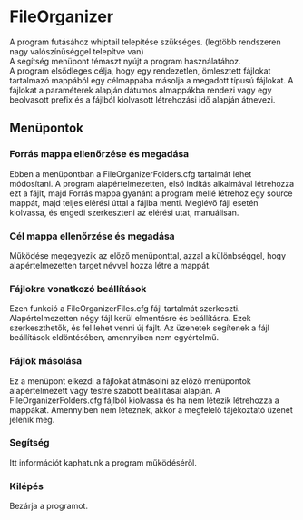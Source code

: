 # FileOrganizer
A program futásához whiptail telepítése szükséges. (legtöbb rendszeren nagy valószínűséggel telepítve van)<br>
A segítség menüpont témaszt nyújt a program használatához.<br>
A program elsődleges célja, hogy egy rendezetlen, ömlesztett fájlokat tartalmazó mappából egy célmappába másolja a megadott típusú fájlokat. A fájlokat a paraméterek alapján dátumos almappákba rendezi vagy egy beolvasott prefix és a fájlból kiolvasott létrehozási idő alapján átnevezi.
## Menüpontok
### Forrás mappa ellenőrzése és megadása
Ebben a menüpontban a FileOrganizerFolders.cfg tartalmát lehet módosítani. A program alapértelmezetten, első indítás alkalmával létrehozza ezt a fájlt, majd Forrás mappa gyanánt a program mellé létrehoz egy source mappát, majd teljes elérési úttal a fájlba menti. Meglévő fájl esetén kiolvassa, és engedi szerkeszteni az elérési utat, manuálisan.
### Cél mappa ellenőrzése és megadása
Működése megegyezik az előző menüponttal, azzal a különbséggel, hogy alapértelmezetten target névvel hozza létre a mappát.
### Fájlokra vonatkozó beállítások
Ezen funkció a FileOrganizerFiles.cfg fájl tartalmát szerkeszti. Alapértelmezetten négy fájl kerül elmentésre és beállításra. Ezek szerkeszthetők, és fel lehet venni új fájlt. Az üzenetek segítenek a fájl beállítások eldöntésében, amennyiben nem egyértelmű.
### Fájlok másolása
Ez a menüpont elkezdi a fájlokat átmásolni az előző menüpontok alapértelmezett vagy testre szabott beállításai alapján. A FileOrganizerFolders.cfg fájlból kiolvassa és ha nem létezik létrehozza a mappákat. Amennyiben nem léteznek, akkor a megfelelő tájékoztató üzenet jelenik meg.
### Segítség
Itt információt kaphatunk a program működéséről. 
### Kilépés
Bezárja a programot.

